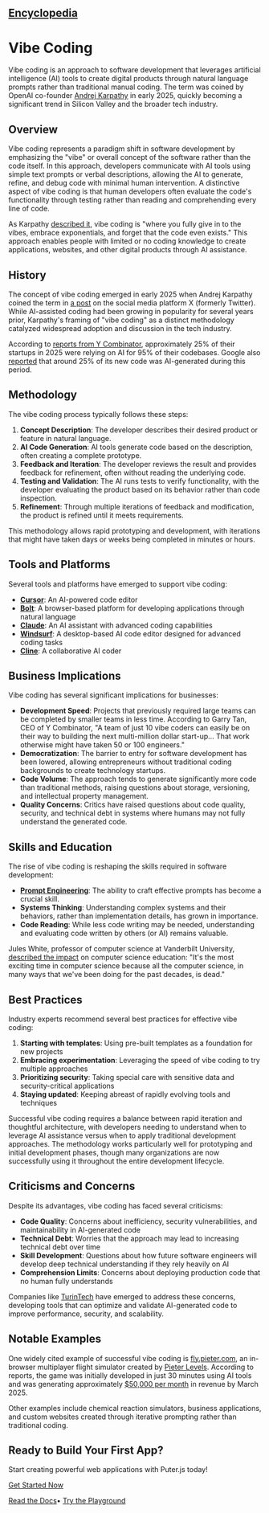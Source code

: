 ## [Encyclopedia](https://developer.puter.com/encyclopedia/)

# Vibe Coding

Vibe coding is an approach to software development that leverages artificial intelligence (AI) tools to create digital products through natural language prompts rather than traditional manual coding. The term was coined by OpenAI co-founder [Andrej Karpathy](https://en.wikipedia.org/wiki/Andrej_Karpathy) in early 2025, quickly becoming a significant trend in Silicon Valley and the broader tech industry.

## Overview

Vibe coding represents a paradigm shift in software development by emphasizing the "vibe" or overall concept of the software rather than the code itself. In this approach, developers communicate with AI tools using simple text prompts or verbal descriptions, allowing the AI to generate, refine, and debug code with minimal human intervention. A distinctive aspect of vibe coding is that human developers often evaluate the code's functionality through testing rather than reading and comprehending every line of code.

As Karpathy [described it](https://x.com/karpathy/status/1886192184808149383), vibe coding is "where you fully give in to the vibes, embrace exponentials, and forget that the code even exists." This approach enables people with limited or no coding knowledge to create applications, websites, and other digital products through AI assistance.

## History

The concept of vibe coding emerged in early 2025 when Andrej Karpathy coined the term in [a post](https://x.com/karpathy/status/1886192184808149383) on the social media platform X (formerly Twitter). While AI-assisted coding had been growing in popularity for several years prior, Karpathy's framing of "vibe coding" as a distinct methodology catalyzed widespread adoption and discussion in the tech industry.

According to [reports from Y Combinator](https://techcrunch.com/2025/03/06/a-quarter-of-startups-in-ycs-current-cohort-have-codebases-that-are-almost-entirely-ai-generated/), approximately 25% of their startups in 2025 were relying on AI for 95% of their codebases. Google also [reported](https://www.forbes.com/sites/jackkelly/2024/11/01/ai-code-and-the-future-of-software-engineers/) that around 25% of its new code was AI-generated during this period.

## Methodology

The vibe coding process typically follows these steps:

1. **Concept Description**: The developer describes their desired product or feature in natural language.
2. **AI Code Generation**: AI tools generate code based on the description, often creating a complete prototype.
3. **Feedback and Iteration**: The developer reviews the result and provides feedback for refinement, often without reading the underlying code.
4. **Testing and Validation**: The AI runs tests to verify functionality, with the developer evaluating the product based on its behavior rather than code inspection.
5. **Refinement**: Through multiple iterations of feedback and modification, the product is refined until it meets requirements.

This methodology allows rapid prototyping and development, with iterations that might have taken days or weeks being completed in minutes or hours.

## Tools and Platforms

Several tools and platforms have emerged to support vibe coding:

- [**Cursor**](https://www.cursor.com/): An AI-powered code editor
- [**Bolt**](https://bolt.new/): A browser-based platform for developing applications through natural language
- [**Claude**](https://www.anthropic.com/claude): An AI assistant with advanced coding capabilities
- [**Windsurf**](https://codeium.com/windsurf): A desktop-based AI code editor designed for advanced coding tasks
- [**Cline**](https://cline.bot/): A collaborative AI coder

## Business Implications

Vibe coding has several significant implications for businesses:

- **Development Speed**: Projects that previously required large teams can be completed by smaller teams in less time. According to Garry Tan, CEO of Y Combinator, "A team of just 10 vibe coders can easily be on their way to building the next multi-million dollar start-up... That work otherwise might have taken 50 or 100 engineers."
- **Democratization**: The barrier to entry for software development has been lowered, allowing entrepreneurs without traditional coding backgrounds to create technology startups.
- **Code Volume**: The approach tends to generate significantly more code than traditional methods, raising questions about storage, versioning, and intellectual property management.
- **Quality Concerns**: Critics have raised questions about code quality, security, and technical debt in systems where humans may not fully understand the generated code.

## Skills and Education

The rise of vibe coding is reshaping the skills required in software development:

- [**Prompt Engineering**](https://en.wikipedia.org/wiki/Prompt_engineering): The ability to craft effective prompts has become a crucial skill.
- **Systems Thinking**: Understanding complex systems and their behaviors, rather than implementation details, has grown in importance.
- **Code Reading**: While less code writing may be needed, understanding and evaluating code written by others (or AI) remains valuable.

Jules White, professor of computer science at Vanderbilt University, [described the impact](https://fortune.com/2025/03/26/silicon-valley-ceo-says-vibe-coding-lets-10-engineers-do-the-work-of-100-heres-how-to-use-it/) on computer science education: "It's the most exciting time in computer science because all the computer science, in many ways that we've been doing for the past decades, is dead."

## Best Practices

Industry experts recommend several best practices for effective vibe coding:

1. **Starting with templates**: Using pre-built templates as a foundation for new projects
2. **Embracing experimentation**: Leveraging the speed of vibe coding to try multiple approaches
3. **Prioritizing security**: Taking special care with sensitive data and security-critical applications
4. **Staying updated**: Keeping abreast of rapidly evolving tools and techniques

Successful vibe coding requires a balance between rapid iteration and thoughtful architecture, with developers needing to understand when to leverage AI assistance versus when to apply traditional development approaches. The methodology works particularly well for prototyping and initial development phases, though many organizations are now successfully using it throughout the entire development lifecycle.

## Criticisms and Concerns

Despite its advantages, vibe coding has faced several criticisms:

- **Code Quality**: Concerns about inefficiency, security vulnerabilities, and maintainability in AI-generated code
- **Technical Debt**: Worries that the approach may lead to increasing technical debt over time
- **Skill Development**: Questions about how future software engineers will develop deep technical understanding if they rely heavily on AI
- **Comprehension Limits**: Concerns about deploying production code that no human fully understands

Companies like [TurinTech](https://www.turintech.ai/) have emerged to address these concerns, developing tools that can optimize and validate AI-generated code to improve performance, security, and scalability.

## Notable Examples

One widely cited example of successful vibe coding is [fly.pieter.com](https://fly.pieter.com/), an in-browser multiplayer flight simulator created by [Pieter Levels](https://x.com/levelsio). According to reports, the game was initially developed in just 30 minutes using AI tools and was generating approximately [$50,000 per month](https://www.404media.co/this-game-created-by-ai-vibe-coding-makes-50-000-a-month-yours-probably-wont/) in revenue by March 2025.

Other examples include chemical reaction simulators, business applications, and custom websites created through iterative prompting rather than traditional coding.

## Ready to Build Your First App?

Start creating powerful web applications with Puter.js today!

[Get Started Now](https://docs.puter.com/getting-started/)

[Read the Docs](https://docs.puter.com/)• [Try the Playground](https://docs.puter.com/playground/)